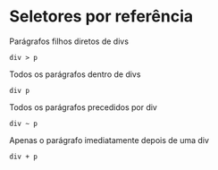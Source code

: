 # Seletores por referência

Parágrafos filhos diretos de divs
```
div > p
```

Todos os parágrafos dentro de divs
```
div p
```

Todos os parágrafos precedidos por div
```
div ~ p
```

Apenas o parágrafo imediatamente depois de uma div
```
div + p
```